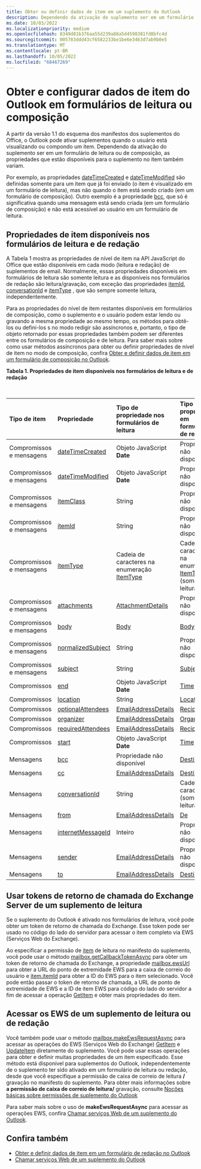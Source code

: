 ```yaml
---
title: Obter ou definir dados de item em um suplemento do Outlook
description: Dependendo da ativação do suplemento ser em um formulário de leitura ou de composição, as propriedades que estão disponíveis para o suplemento no item variam.
ms.date: 10/03/2022
ms.localizationpriority: medium
ms.openlocfilehash: 8349d81b376aa55d239a88a5d4598381fd8bfc4d
ms.sourcegitcommit: 005783ddd43cf6582233be1be6e3463d7ab9b0e5
ms.translationtype: MT
ms.contentlocale: pt-BR
ms.lasthandoff: 10/05/2022
ms.locfileid: "68467269"
---
```

# <a name="get-and-set-outlook-item-data-in-read-or-compose-forms"></a>Obter e configurar dados de item do Outlook em formulários de leitura ou composição

A partir da versão 1.1 do esquema dos manifestos dos suplementos do Office, o Outlook pode ativar suplementos quando o usuário está visualizando ou compondo um item. Dependendo da ativação do suplemento ser em um formulário de leitura ou de composição, as propriedades que estão disponíveis para o suplemento no item também variam.

Por exemplo, as propriedades [dateTimeCreated](/javascript/api/requirement-sets/outlook/preview-requirement-set/office.context.mailbox.item#properties) e [dateTimeModified](/javascript/api/requirement-sets/outlook/preview-requirement-set/office.context.mailbox.item#properties) são definidas somente para um item que já foi enviado (o item é visualizado em um formulário de leitura), mas não quando o item está sendo criado (em um formulário de composição). Outro exemplo é a propriedade [bcc](/javascript/api/requirement-sets/outlook/preview-requirement-set/office.context.mailbox.item#properties), que só é significativa quando uma mensagem está sendo criada (em um formulário de composição) e não está acessível ao usuário em um formulário de leitura.

## <a name="item-properties-available-in-compose-and-read-forms"></a>Propriedades de item disponíveis nos formulários de leitura e de redação

A Tabela 1 mostra as propriedades de nível de item na API JavaScript do Office que estão disponíveis em cada modo (leitura e redação) de suplementos de email. Normalmente, essas propriedades disponíveis em formulários de leitura são somente leitura e as disponíveis nos formulários de redação são leitura/gravação, com exceção das propriedades [itemId](/javascript/api/requirement-sets/outlook/preview-requirement-set/office.context.mailbox.item#properties), [conversationId](/javascript/api/requirement-sets/outlook/preview-requirement-set/office.context.mailbox.item#properties) e [itemType](/javascript/api/requirement-sets/outlook/preview-requirement-set/office.context.mailbox.item#properties) , que são sempre somente leitura, independentemente.

Para as propriedades do nível de item restantes disponíveis em formulários de composição, como o suplemento e o usuário podem estar lendo ou gravando a mesma propriedade ao mesmo tempo, os métodos para obtê-los ou defini-los s no modo redigir são assíncronos e, portanto, o tipo de objeto retornado por essas propriedades também podem ser diferentes entre os formulários de composição e de leitura. Para saber mais sobre como usar métodos assíncronos para obter ou definir propriedades de nível de item no modo de composição, confira [Obter e definir dados de item em um formulário de composição no Outlook](get-and-set-item-data-in-a-compose-form.md).


**Tabela 1. Propriedades de item disponíveis nos formulários de leitura e de redação**

<br/>

|**Tipo de item**|**Propriedade**|**Tipo de propriedade nos formulários de leitura**|**Tipo de propriedade em formulários de redação**|
|:-----|:-----|:-----|:-----|
|Compromissos e mensagens|[dateTimeCreated](/javascript/api/requirement-sets/outlook/preview-requirement-set/office.context.mailbox.item#properties)|Objeto JavaScript **Date**|Propriedade não disponível|
|Compromissos e mensagens|[dateTimeModified](/javascript/api/requirement-sets/outlook/preview-requirement-set/office.context.mailbox.item#properties)|Objeto JavaScript **Date**|Propriedade não disponível|
|Compromissos e mensagens|[itemClass](/javascript/api/requirement-sets/outlook/preview-requirement-set/office.context.mailbox.item#properties)|String|Propriedade não disponível|
|Compromissos e mensagens|[itemId](/javascript/api/requirement-sets/outlook/preview-requirement-set/office.context.mailbox.item#properties)|String|Propriedade não disponível|
|Compromissos e mensagens|[itemType](/javascript/api/requirement-sets/outlook/preview-requirement-set/office.context.mailbox.item#properties)|Cadeia de caracteres na enumeração [ItemType](/javascript/api/outlook/office.mailboxenums.itemtype)|Cadeia de caracteres na enumeração [ItemType](/javascript/api/outlook/office.mailboxenums.itemtype) (somente leitura)|
|Compromissos e mensagens|[attachments](/javascript/api/requirement-sets/outlook/preview-requirement-set/office.context.mailbox.item#properties)|[AttachmentDetails](/javascript/api/outlook/office.attachmentdetails)|Propriedade não disponível|
|Compromissos e mensagens|[body](/javascript/api/requirement-sets/outlook/preview-requirement-set/office.context.mailbox.item#properties)|[Body](/javascript/api/outlook/office.body)|[Body](/javascript/api/outlook/office.body)|
|Compromissos e mensagens|[normalizedSubject](/javascript/api/requirement-sets/outlook/preview-requirement-set/office.context.mailbox.item#properties)|String|Propriedade não disponível|
|Compromissos e mensagens|[subject](/javascript/api/requirement-sets/outlook/preview-requirement-set/office.context.mailbox.item#properties)|String|[Subject](/javascript/api/outlook/office.subject)|
|Compromissos|[end](/javascript/api/requirement-sets/outlook/preview-requirement-set/office.context.mailbox.item#properties)|Objeto JavaScript **Date**|[Time](/javascript/api/outlook/office.time)|
|Compromissos|[location](/javascript/api/requirement-sets/outlook/preview-requirement-set/office.context.mailbox.item#properties)|String|[Location](/javascript/api/outlook/office.location)|
|Compromissos|[optionalAttendees](/javascript/api/requirement-sets/outlook/preview-requirement-set/office.context.mailbox.item#properties)|[EmailAddressDetails](/javascript/api/outlook/office.emailaddressdetails)|[Recipients](/javascript/api/outlook/office.recipients)|
|Compromissos|[organizer](/javascript/api/requirement-sets/outlook/preview-requirement-set/office.context.mailbox.item#properties)|[EmailAddressDetails](/javascript/api/outlook/office.emailaddressdetails)|[Organizador](/javascript/api/outlook/office.organizer)|
|Compromissos|[requiredAttendees](/javascript/api/requirement-sets/outlook/preview-requirement-set/office.context.mailbox.item#properties)|[EmailAddressDetails](/javascript/api/outlook/office.emailaddressdetails)|[Recipients](/javascript/api/outlook/office.recipients)|
|Compromissos|[start](/javascript/api/requirement-sets/outlook/preview-requirement-set/office.context.mailbox.item#properties)|Objeto JavaScript **Date**|[Time](/javascript/api/outlook/office.time)|
|Mensagens|[bcc](/javascript/api/requirement-sets/outlook/preview-requirement-set/office.context.mailbox.item#properties)|Propriedade não disponível|[Destinatários](/javascript/api/outlook/office.recipients)|
|Mensagens|[cc](/javascript/api/requirement-sets/outlook/preview-requirement-set/office.context.mailbox.item#properties)|[EmailAddressDetails](/javascript/api/outlook/office.emailaddressdetails)|[Destinatários](/javascript/api/outlook/office.recipients)|
|Mensagens|[conversationId](/javascript/api/requirement-sets/outlook/preview-requirement-set/office.context.mailbox.item#properties)|String|Cadeia de caracteres (somente leitura)|
|Mensagens|[from](/javascript/api/requirement-sets/outlook/preview-requirement-set/office.context.mailbox.item#properties)|[EmailAddressDetails](/javascript/api/outlook/office.emailaddressdetails)|[De](/javascript/api/outlook/office.from)|
|Mensagens|[internetMessageId](/javascript/api/requirement-sets/outlook/preview-requirement-set/office.context.mailbox.item#properties)|Inteiro|Propriedade não disponível|
|Mensagens|[sender](/javascript/api/requirement-sets/outlook/preview-requirement-set/office.context.mailbox.item#properties)|[EmailAddressDetails](/javascript/api/outlook/office.emailaddressdetails)|Propriedade não disponível|
|Mensagens|[to](/javascript/api/requirement-sets/outlook/preview-requirement-set/office.context.mailbox.item#properties)|[EmailAddressDetails](/javascript/api/outlook/office.emailaddressdetails)|[Destinatários](/javascript/api/outlook/office.recipients)|

## <a name="use-exchange-server-callback-tokens-from-a-read-add-in"></a>Usar tokens de retorno de chamada do Exchange Server de um suplemento de leitura

Se o suplemento do Outlook é ativado nos formulários de leitura, você pode obter um token de retorno de chamada do Exchange. Esse token pode ser usado no código do lado do servidor para acessar o item completo via EWS (Serviços Web do Exchange).

Ao especificar a permissão de [item](understanding-outlook-add-in-permissions.md#read-item-permission) de leitura no manifesto do suplemento, você pode usar o método [mailbox.getCallbackTokenAsync](/javascript/api/requirement-sets/outlook/preview-requirement-set/office.context.mailbox#methods) para obter um token de retorno de chamada do Exchange, a propriedade [mailbox.ewsUrl](/javascript/api/requirement-sets/outlook/preview-requirement-set/office.context.mailbox#properties) para obter a URL do ponto de extremidade EWS para a caixa de correio do usuário e [item.itemId](/javascript/api/requirement-sets/outlook/preview-requirement-set/office.context.mailbox.item#properties) para obter a ID do EWS para o item selecionado. Você pode então passar o token de retorno de chamada, a URL de ponto de extremidade de EWS e a ID de item EWS para código do lado do servidor a fim de acessar a operação [GetItem](/exchange/client-developer/web-service-reference/getitem-operation) e obter mais propriedades do item.

## <a name="access-ews-from-a-read-or-compose-add-in"></a>Acessar os EWS de um suplemento de leitura ou de redação

Você também pode usar o método [mailbox.makeEwsRequestAsync](/javascript/api/requirement-sets/outlook/preview-requirement-set/office.context.mailbox#methods) para acessar as operações do EWS (Serviços Web do Exchange) [GetItem](/exchange/client-developer/web-service-reference/getitem-operation) e [UpdateItem](/exchange/client-developer/web-service-reference/updateitem-operation) diretamente do suplemento. Você pode usar essas operações para obter e definir muitas propriedades de um item especificado. Esse método está disponível para suplementos do Outlook, independentemente de o suplemento ter sido ativado em um formulário de leitura ou redação, desde que você especifique a permissão de caixa de correio de leitura **/** gravação no manifesto do suplemento. Para obter mais informações sobre **a permissão de caixa de correio de leitura/** gravação, consulte [Noções básicas sobre permissões de suplemento do Outlook](understanding-outlook-add-in-permissions.md)

Para saber mais sobre o uso de **makeEwsRequestAsync** para acessar as operações EWS, confira [Chamar serviços Web de um suplemento do Outlook](web-services.md).


## <a name="see-also"></a>Confira também

- [Obter e definir dados de item em um formulário de redação no Outlook](get-and-set-item-data-in-a-compose-form.md)
- [Chamar serviços Web de um suplemento do Outlook](web-services.md)
